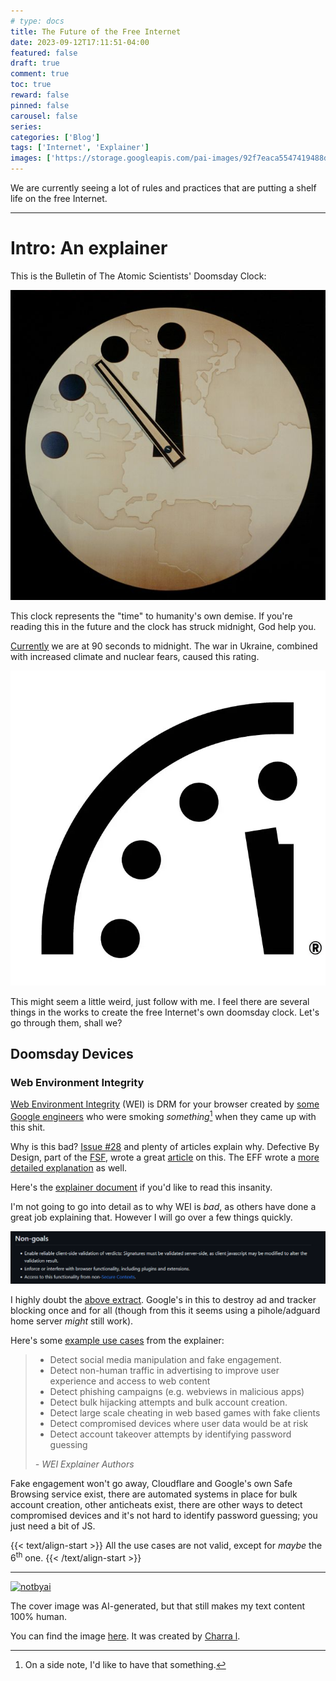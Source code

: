```yaml
---
# type: docs 
title: The Future of the Free Internet
date: 2023-09-12T17:11:51-04:00
featured: false
draft: true
comment: true
toc: true
reward: false
pinned: false
carousel: false
series:
categories: ['Blog']
tags: ['Internet', 'Explainer']
images: ['https://storage.googleapis.com/pai-images/92f7eaca5547419488da44febe942589.jpeg']
---
```


We are currently seeing a lot of rules and practices that are putting a shelf life on the free Internet.

<!--more-->
<!-- The Threat of Web Environment Integrity: A Doomsday Clock for the Free Internet-->

-----

# Intro: An explainer

This is the Bulletin of The Atomic Scientists' Doomsday Clock:

![clock](images/clock.jpg?width=300px "Nice clock.")

This clock represents the "time" to humanity's own demise. If you're reading this in the future and the clock has struck midnight, God help you.

[Currently](https://thebulletin.org/doomsday-clock/current-time/) we are at 90 seconds to midnight. The war in Ukraine, combined with increased climate and nuclear fears, caused this rating.

![time](images/time.webp?width=100px)



This might seem a little weird, just follow with me. I feel there are several things in the works to create the free Internet's own doomsday clock. Let's go through them, shall we?

## Doomsday Devices

### Web Environment Integrity

[Web Environment Integrity](https://en.wikipedia.org/wiki/Web_Environment_Integrity) (WEI) is DRM for your browser created by [some Google engineers](https://github.com/RupertBenWiser/Web-Environment-Integrity/blob/main/explainer.md#authors) who were smoking *something*[^1] when they came up with this shit.

Why is this bad? [Issue #28](https://github.com/RupertBenWiser/Web-Environment-Integrity/issues/28) and plenty of articles explain why. Defective By Design, part of the [FSF](https://fsf.org), wrote a great [article](https://www.defectivebydesign.org/blog/web_environment_integrity_is_an_all_out_attack_on_free_internet) on this. The EFF wrote a [more detailed explanation](https://www.eff.org/deeplinks/2023/08/your-computer-should-say-what-you-tell-it-say-1) as well.

Here's the [explainer document](https://github.com/RupertBenWiser/Web-Environment-Integrity/blob/main/explainer.md) if you'd like to read this insanity.

I'm not going to go into detail as to why WEI is *bad*, as others have done a great job explaining that. However I will go over a few things quickly.

![no](images/no.png "Yeah right.")

I highly doubt the [above extract](https://github.com/RupertBenWiser/Web-Environment-Integrity/blob/main/explainer.md#non-goals). Google's in this to destroy ad and tracker blocking once and for all (though from this it seems using a pihole/adguard home server *might* still work).

Here's some [example use cases](https://github.com/RupertBenWiser/Web-Environment-Integrity/blob/main/explainer.md#example-use-cases) from the explainer:


> - Detect social media manipulation and fake engagement.
> - Detect non-human traffic in advertising to improve user experience and access to web content
> - Detect phishing campaigns (e.g. webviews in malicious apps) 
> - Detect bulk hijacking attempts and bulk account creation.
> - Detect large scale cheating in web based games with fake clients
> - Detect compromised devices where user data would be at risk
> - Detect account takeover attempts by identifying password guessing
>
> *- WEI Explainer Authors*

Fake engagement won't go away, Cloudflare and Google's own Safe Browsing service exist, there are automated systems in place for bulk account creation, other anticheats exist, there are other ways to detect compromised devices and it's not hard to identify password guessing; you just need a bit of JS.

{{< text/align-start >}}
All the use cases are not valid, except for <i>maybe</i> the 6<sup>th</sup> one.
{{< /text/align-start >}}




------

[![notbyai](https://asterisk.is-from.space/r/human.png)](/about/#generative-ai-chatgpt)

The cover image was AI-generated, but that still makes my text content 100% human. 

You can find the image [here](https://playgroundai.com/post/clkegqaqh00f4s601ucltkj5a). It was created by [Charra l](https://playgroundai.com/profile/cljvgleqe0p78s601elle8bb6).

[^1]: On a side note, I'd like to have that something.